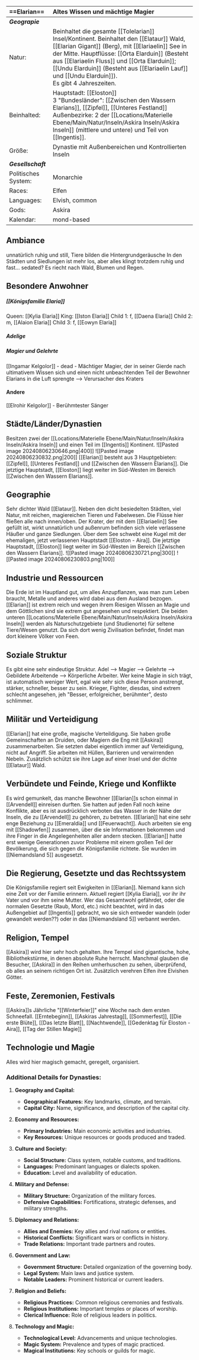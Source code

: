 
| **==Elarian==**     | Altes Wissen und mächtige Magier                                                                                                                                                                                                                                                                                                                      |
| :------------------ | :---------------------------------------------------------------------------------------------------------------------------------------------------------------------------------------------------------------------------------------------------------------------------------------------------------------------------------------------------- |
| ***Geograpie***     |                                                                                                                                                                                                                                                                                                                                                       |
| Natur:              | Beinhaltet die gesamte [[Tolelarian]] Insel/Kontinent. Beinhaltet den [[Elataur]] Wald, [[Elarian Gigant]] (Berg), mit [[Elariaelin]] See in der Mitte. Hauptflüsse: [[Orta Elarduin]] (Besteht aus [[Elariaelin Fluss]] und [[Orta Elarduin]]; [[Undu Elarduin]] (Besteht aus [[Elariaelin Lauf]] und [[Undu Elarduin]]).<br>Es gibt 4 Jahreszeiten. |
| Beinhalted:         | Hauptstadt: [[Eloston]]<br>3 "Bundesländer": [[Zwischen den Wassern Elarians]], [[Zipfel]], [[Unteres Festland]]<br>Außenbezirke: 2 der [[Locations/Materielle Ebene/Main/Natur/Inseln/Askira Inseln/Askira Inseln]] (mittlere und untere) und Teil von [[Ingentis]].                                                                                 |
| Größe:              | Dynastie mit Außenbereichen und Kontrollierten Inseln                                                                                                                                                                                                                                                                                                 |
| ***Gesellschaft***  |                                                                                                                                                                                                                                                                                                                                                       |
| Politisches System: | Monarchie                                                                                                                                                                                                                                                                                                                                             |
| Races:              | Elfen                                                                                                                                                                                                                                                                                                                                                 |
| Languages:          | Elvish, common                                                                                                                                                                                                                                                                                                                                        |
| Gods:               | Askira                                                                                                                                                                                                                                                                                                                                                |
| Kalendar:           | mond-based                                                                                                                                                                                                                                                                                                                                            |
## Ambiance
unnatürlich ruhig und still, Tiere bilden die Hintergrundgeräusche
In den Städten und Siedlungen ist mehr los, aber alles klingt trotzdem ruhig und fast... sedated?
Es riecht nach Wald, Blumen und Regen.
## Besondere Anwohner
##### [[Königsfamilie  Elaria]]
Queen: [[Kylia Elaria]]
King: [[Iston Elaria]]
Child 1: f, [[Daena Elaria]]
Child 2: m, [[Alaion Elaria]]
Child 3: f, [[Eowyn Elaria]]
##### Adelige
##### Magier und Gelehrte
[[Ingamar Kelgolor]] - dead - Mächtiger Magier, der in seiner Gierde nach ultimativem Wissen sich und einen nicht unbeachtenden Teil der Bewohner Elarians in die Luft sprengte --> Verursacher des Kraters
#### Andere
[[Elrohir Kelgolor]] - Berühmtester Sänger
## Städte/Länder/Dynastien
Besitzen zwei der [[Locations/Materielle Ebene/Main/Natur/Inseln/Askira Inseln/Askira Inseln]] und einen Teil im [[Ingentis]] Kontinent.
![[Pasted image 20240806230646.png|400]]
![[Pasted image 20240806230832.png|200]]
[[Elarian]] besteht aus 3 Hauptgebieten: [[Zipfel]], [[Unteres Festland]] und [[Zwischen den Wassern Elarians]].
Die jetztige Hauptstadt, [[Eloston]] liegt weiter im Süd-Westen im Bereich [[Zwischen den Wassern Elarians]].
## Geographie
Sehr dichter Wald [[Elataur]]. Neben den dicht besiedelten Städten, viel Natur, mit reichen, magiereichen Tieren und Fabelwesen. Die Flüsse hier fließen alle nach innen/oben.
Der Krater, der mit dem [[Elariaelin]] See gefüllt ist, wirkt unnatürlich und außenrum befinden sich viele verlassene Häußer und ganze Siedlungen. Über dem See schwebt eine Kugel mit der ehemaligen, jetzt verlassenen Hauptstadt [[Eloston - Aira]].
Die jetztige Hauptstadt, [[Eloston]] liegt weiter im Süd-Westen im Bereich [[Zwischen den Wassern Elarians]].
![[Pasted image 20240806230721.png|300]]
![[Pasted image 20240806230803.png|100]]
## Industrie und Ressourcen
Die Erde ist im Hauptland gut, um alles Anzupflanzen, was man zum Leben braucht, Metalle und anderes wird dabei aus dem Ausland bezogen.
[[Elarian]] ist extrem reich und wegen ihrem Riesigen Wissen an Magie und dem Göttlichen sind sie extrem gut angesehen und respektiert.
Die beiden unteren [[Locations/Materielle Ebene/Main/Natur/Inseln/Askira Inseln/Askira Inseln]] werden als Naturschutzgebiete (und Studienorte) für seltene Tiere/Wesen genutzt. Da sich dort wenig Zivilisation befindet, findet man dort kleinere Völker von Feen.
## Soziale Struktur
Es gibt eine sehr eindeutige Struktur.
Adel --> Magier --> Gelehrte --> Gebildete Arbeitende --> Körperliche Arbeiter.
Wer keine Magie in sich trägt, ist automatisch weniger Wert, egal wie sehr sich diese Person anstrengt, stärker, schneller, besser zu sein.
Krieger, Fighter, diesdas, sind extrem schlecht angesehen, jeh "Besser, erfolgreicher, berühmter", desto schlimmer.
## Militär und Verteidigung
[[Elarian]] hat eine große, magische Verteildigung. Sie haben große Gemeinschaften an Druiden, oder Magiern die Eng mit [[Askira]] zusammenarbeiten.
Sie setzten dabei eigentlich immer auf Verteidigung, nicht auf Angriff. Sie arbeiten mit Hüllen, Barrieren und verwirrenden Nebeln. Zusätzlich schützt sie ihre Lage auf einer Insel und der dichte [[Elataur]] Wald.
## Verbündete und Feinde, Kriege und Konflikte
Es wird gemunkelt, das manche Bewohner [[Elarian]]s schon einmal in [[Arvendell]] einreisen durften. Sie hatten auf jeden Fall noch keine Konflikte, aber es ist ausdrücklich verboten das Wasser in der Nähe der Inseln, die zu [[Arvendell]] zu gehören, zu betreten.
[[Elarian]] hat eine sehr enge Beziehung zu [[Emeraldia]] und [[Feuerwacht]].
Auch arbeiten sie eng mit [[Shadowfen]] zusammen, über die sie Informationen bekommen und ihre Finger in die Angelegenheiten aller andern stecken.
[[Elarian]] hatte erst wenige Generationen zuvor Probleme mit einem großen Teil der Bevölkerung, die sich gegen die Königsfamilie richtete. Sie wurden im [[Niemandsland 5]] ausgesetzt. 
## Die Regierung, Gesetzte und das Rechtssystem
Die Königsfamilie regiert seit Ewigkeiten in [[Elarian]]. Niemand kann sich eine Zeit vor der Familie erinnern. Aktuell regiert [[Kylia Elaria]], vor ihr ihr Vater und vor ihm seine Mutter.
Wer das Gesamtwohl gefährdet, oder die normalen Gesetzte (Raub, Mord, etc.) nicht beachtet, wird in das Außengebiet auf [[Ingentis]] gebracht, wo sie sich entweder wandeln (oder gewandelt werden??) oder in das [[Niemandsland 5]] verbannt werden.
## Religion, Tempel
[[Askira]] wird hier sehr hoch gehalten. Ihre Tempel sind gigantische, hohe, Bibliothekstürme, in denen absolute Ruhe herrscht. Manchmal glauben die Besucher, [[Askira]] in den Reihen umherhuschen zu sehen, überprüfend, ob alles an seinem richtigen Ort ist.
Zusätzlich verehren Elfen ihre Elvishen Götter.
## Feste, Zeremonien, Festivals
[[Askira]]s Jährliche "[[Winterfeier]]" eine Woche nach dem ersten Schneefall.
[[Erntebeginn]], [[Askiras Jahrestag]], [[Sommerfest]], [[Die erste Blüte]], [[Das letzte Blatt]], [[Nachtwende]], [[Gedenktag für Eloston - Aira]], [[Tag der Stillen Magie]]
## Technologie und Magie
Alles wird hier magisch gemacht, geregelt, organisiert.

### Additional Details for Dynasties:

1. **Geography and Capital:**
    
    - **Geographical Features:** Key landmarks, climate, and terrain.
    - **Capital City:** Name, significance, and description of the capital city.
2. **Economy and Resources:**
    
    - **Primary Industries:** Main economic activities and industries.
    - **Key Resources:** Unique resources or goods produced and traded.
3. **Culture and Society:**
    
    - **Social Structure:** Class system, notable customs, and traditions.
    - **Languages:** Predominant languages or dialects spoken.
    - **Education:** Level and availability of education.
4. **Military and Defense:**
    
    - **Military Structure:** Organization of the military forces.
    - **Defensive Capabilities:** Fortifications, strategic defenses, and military strengths.
5. **Diplomacy and Relations:**
    
    - **Allies and Enemies:** Key allies and rival nations or entities.
    - **Historical Conflicts:** Significant wars or conflicts in history.
    - **Trade Relations:** Important trade partners and routes.
6. **Government and Law:**
    
    - **Government Structure:** Detailed organization of the governing body.
    - **Legal System:** Main laws and justice system.
    - **Notable Leaders:** Prominent historical or current leaders.
7. **Religion and Beliefs:**
    
    - **Religious Practices:** Common religious ceremonies and festivals.
    - **Religious Institutions:** Important temples or places of worship.
    - **Clerical Influence:** Role of religious leaders in politics.
8. **Technology and Magic:**
    
    - **Technological Level:** Advancements and unique technologies.
    - **Magic System:** Prevalence and types of magic practiced.
    - **Magical Institutions:** Key schools or guilds for magic.